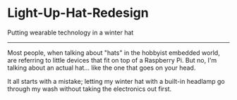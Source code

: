 # Light-Up-Hat-Redesign
Putting wearable technology in a winter hat

---

Most people, when talking about "hats" in the hobbyist embedded world, are referring to little devices that fit on top of a Raspberry Pi. But no, I'm talking about an actual hat... like the one that goes on your head.

It all starts with a mistake; letting my winter hat with a built-in headlamp go through my wash without taking the electronics out first.
